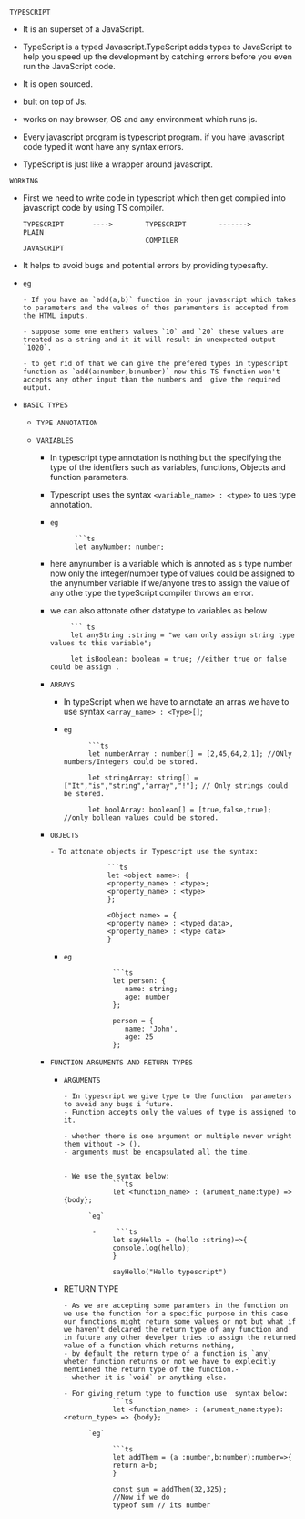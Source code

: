 `TYPESCRIPT`

- It is an superset of a JavaScript.

- TypeScript is a typed Javascript.TypeScript adds types to JavaScript to help you speed up the development by catching errors before you even run the JavaScript code.

- It is open sourced.
- bult on top of Js.
- works on nay browser, OS and any environment which runs js.

- Every javascript program is typescript program. if you have javascript code typed it wont have any syntax errors.

- TypeScript is just like a wrapper around javascript.

`WORKING`

- First we need to write code in typescript which then get compiled into javascript code by using TS compiler.

      TYPESCRIPT       ---->        TYPESCRIPT        ------->          PLAIN
                                    COMPILER                          JAVASCRIPT

- It helps to avoid bugs and potential errors by providing typesafty.

- `eg`

      - If you have an `add(a,b)` function in your javascript which takes to parameters and the values of thes paramenters is accepted from the HTML inputs.

      - suppose some one enthers values `10` and `20` these values are treated as a string and it it will result in unexpected output  `1020`.

      - to get rid of that we can give the prefered types in typescript function as `add(a:number,b:number)` now this TS function won't accepts any other input than the numbers and  give the required output.

- `BASIC TYPES`

  - `TYPE ANNOTATION`

  - `VARIABLES`

    - In typescript type annotation is nothing but the specifying the type of the identfiers such as variables, functions, Objects and function parameters.

    - Typescript uses the syntax `<variable_name> : <type>` to ues type annotation.

    - `eg`

                ```ts
                let anyNumber: number;

    - here anynumber is a variable which is annoted as s type number now only the integer/number type of values could be assigned to the anynumber variable if we/anyone tres to assign the value of any othe type the typeScript compiler throws an error.

    - we can also attonate other datatype to variables as below

               ``` ts
               let anyString :string = "we can only assign string type values to this variable";

               let isBoolean: boolean = true; //either true or false could be assign .

    - `ARRAYS`

      - In typeScript when we have to annotate an arras we have to use syntax `<array_name> : <Type>[]`;

      - `eg`

                  ```ts
                  let numberArray : number[] = [2,45,64,2,1]; //ONly numbers/Integers could be stored.

                  let stringArray: string[] = ["It","is","string","array","!"]; // Only strings could be stored.

                  let boolArray: boolean[] = [true,false,true]; //only bollean values could be stored.

    - `OBJECTS`

          - To attonate objects in Typescript use the syntax:

                        ```ts
                        let <object name>: {
                        <property_name> : <type>;
                        <property_name> : <type>
                        };

                        <Object name> = {
                        <property_name> : <typed data>,
                        <property_name> : <type data>
                        }

      - `eg`

                        ```ts
                        let person: {
                           name: string;
                           age: number
                        };

                        person = {
                           name: 'John',
                           age: 25
                        };

    - `FUNCTION ARGUMENTS AND RETURN TYPES`

      - `ARGUMENTS`

            - In typescript we give type to the function  parameters to avoid any bugs i future.
            - Function accepts only the values of type is assigned to it.

            - whether there is one argument or multiple never wright them without -> ().
            - arguments must be encapsulated all the time.


            - We use the syntax below:
                        ```ts
                        let <function_name> : (arument_name:type) => {body};

                  `eg`

                   -     ```ts
                        let sayHello = (hello :string)=>{
                        console.log(hello);
                        }

                        sayHello("Hello typescript")

      - RETURN TYPE

            - As we are accepting some paramters in the function on we use the function for a specific purpose in this case our functions might return some values or not but what if we haven't delcared the return type of any function and in future any other develper tries to assign the returned value of a function which returns nothing,
            - by default the return type of a function is `any` wheter function returns or not we have to explecitly mentioned the return type of the function.-
            - whether it is `void` or anything else.

            - For giving return type to function use  syntax below:
                        ```ts
                        let <function_name> : (arument_name:type):<return_type> => {body};

                  `eg`

                        ```ts
                        let addThem = (a :number,b:number):number=>{
                        return a+b;
                        }

                        const sum = addThem(32,325);
                        //Now if we do
                        typeof sum // its number
